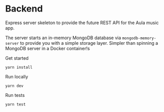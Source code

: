 # Backend

Express server skeleton to provide the future REST API for the Aula music app.

The server starts an in-memory MongoDB database via `mongodb-memory-server` to provide you with a simple storage layer. Simpler than spinning a MongoDB server in a Docker container!s

Get started

```
yarn install
```

Run locally

```
yarn dev
```

Run tests

```
yarn test
```

